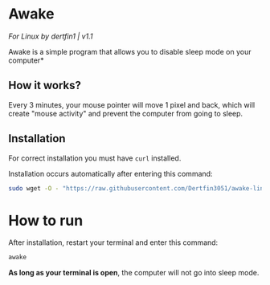 # Awake
*For Linux by dertfin1 | v1.1*

Awake is a simple program that allows you to disable sleep mode on your computer*

## How it works?

Every 3 minutes, your mouse pointer will move 1 pixel and back, which will create "mouse activity" and prevent the computer from going to sleep.

## Installation

For correct installation you must have `curl` installed.

Installation occurs automatically after entering this command:
```bash
sudo wget -O - "https://raw.githubusercontent.com/Dertfin3051/awake-linux/remote-install/install.sh" | bash
```

# How to run

After installation, restart your terminal and enter this command:
```bash
awake
```

__As long as your terminal is open__, the computer will not go into sleep mode.